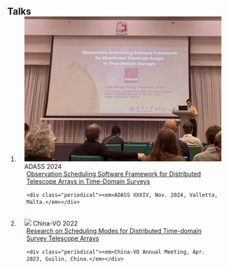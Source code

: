 <h2 id="Talks" style="margin: 2px 0px -15px;">Talks</h2>

<div class="publications">
<ol class="bibliography">

<li>
<div class="pub-row">

  <div class="col-sm-3 abbr" style="position: relative;padding-right: 15px;padding-left: 15px;">
    <img src="assets/img/adass 2024.jpg" class="teaser img-fluid z-depth-1">
    <abbr class="badge">ADASS 2024</abbr>
  </div>

  <div class="col-sm-9" style="position: relative;padding-right: 15px;padding-left: 20px;">
    <div class="title"><a href="https://www.um.edu.mt/events/adass2024/" target="_blank">Observation Scheduling Software Framework for Distributed Telescope Arrays in Time-Domain Surveys</a></div>
   
    <div class="periodical"><em>ADASS XXXIV, Nov. 2024, Valletta, Malta.</em></div>
  </div>
</div>
</li>

<br>

<li>
<div class="pub-row">

  <div class="col-sm-3 abbr" style="position: relative;padding-right: 15px;padding-left: 15px;">
    <img src="assets/img/guilin.jpg" class="teaser img-fluid z-depth-1">
    <abbr class="badge">China-VO 2022</abbr>
  </div>

  <div class="col-sm-9" style="position: relative;padding-right: 15px;padding-left: 20px;">
    <div class="title"><a href="https://nadc.china-vo.org/events/cvo2022/" target="_blank">Research on Scheduling Modes for Distributed Time-domain Survey Telescope Arrays</a></div>
   
    <div class="periodical"><em>China-VO Annual Meeting, Apr. 2023, Guilin, China.</em></div>
  </div>
</div>
</li>
 
  

</ol>
</div>
